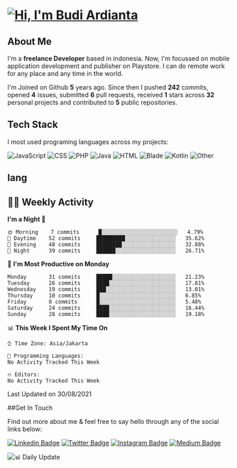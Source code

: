# [![Hi, I'm Budi Ardianta](https://readme-typing-svg.herokuapp.com?size=24&vCenter=true&lines=%F0%9F%91%8B+Hi%2C+I'm+Budi+Ardianta+;%F0%9F%92%BB+Android+And+Web+Developer+)](https://git.io/typing-svg)
## About Me

I'm a **freelance Developer** based in indonesia. Now, I'm focussed on mobile application development and publisher on Playstore. I can do remote work for any place and any time in the world.

I'm Joined on Github **5** years ago. Since then I pushed **242** commits, opened **4** issues, submitted **6** pull requests, received **1** stars across **32** personal projects and contributed to **5** public repositories.

## Tech Stack

I most used programing languages across my projects:

![JavaScript](https://img.shields.io/static/v1?style=flat&logo=JavaScript&label=JavaScript&color=%23f1e05a&message=44.6&cacheSeconds=3600)
![CSS](https://img.shields.io/static/v1?style=flat&logo=CSS&label=CSS&color=%23563d7c&message=18.4&cacheSeconds=3600)
![PHP](https://img.shields.io/static/v1?style=flat&logo=PHP&label=PHP&color=%234F5D95&message=10.6&cacheSeconds=3600)
![Java](https://img.shields.io/static/v1?style=flat&logo=Java&label=Java&color=%23b07219&message=10.3&cacheSeconds=3600)
![HTML](https://img.shields.io/static/v1?style=flat&logo=HTML&label=HTML&color=%23e34c26&message=7.2&cacheSeconds=3600)
![Blade](https://img.shields.io/static/v1?style=flat&logo=Blade&label=Blade&color=%23f7523f&message=6.2&cacheSeconds=3600)
![Kotlin](https://img.shields.io/static/v1?style=flat&logo=Kotlin&label=Kotlin&color=%23A97BFF&message=0.8&cacheSeconds=3600)
![Other](https://img.shields.io/static/v1?style=flat&logo=Other&label=Other&color=%23ededed&message=1.5&cacheSeconds=3600)

## lang
<!--START_SECTION:colourise-->
<!--END_SECTION:colourise-->

## 👨‍💻 Weekly Activity
<!--START_SECTION:waka-->
**I'm a Night 🦉** 

```text
🌞 Morning    7 commits      █░░░░░░░░░░░░░░░░░░░░░░░░   4.79% 
🌆 Daytime    52 commits     █████████░░░░░░░░░░░░░░░░   35.62% 
🌃 Evening    48 commits     ████████░░░░░░░░░░░░░░░░░   32.88% 
🌙 Night      39 commits     ██████░░░░░░░░░░░░░░░░░░░   26.71%

```
📅 **I'm Most Productive on Monday** 

```text
Monday       31 commits     █████░░░░░░░░░░░░░░░░░░░░   21.23% 
Tuesday      26 commits     ████░░░░░░░░░░░░░░░░░░░░░   17.81% 
Wednesday    19 commits     ███░░░░░░░░░░░░░░░░░░░░░░   13.01% 
Thursday     10 commits     █░░░░░░░░░░░░░░░░░░░░░░░░   6.85% 
Friday       8 commits      █░░░░░░░░░░░░░░░░░░░░░░░░   5.48% 
Saturday     24 commits     ████░░░░░░░░░░░░░░░░░░░░░   16.44% 
Sunday       28 commits     ████░░░░░░░░░░░░░░░░░░░░░   19.18%

```


📊 **This Week I Spent My Time On** 

```text
⌚︎ Time Zone: Asia/Jakarta

💬 Programming Languages: 
No Activity Tracked This Week

🔥 Editors: 
No Activity Tracked This Week

```


 Last Updated on 30/08/2021
<!--END_SECTION:waka-->

##Get In Touch

Find out more about me & feel free to say hello through any of the social links below:

[![Linkedin Badge](https://img.shields.io/badge/-budiardianata-blue?style=flat&logo=Linkedin&logoColor=white&link=https://www.linkedin.com/in/budiardianata/)](https://www.linkedin.com/in/budiardianata/)
[![Twitter Badge](https://img.shields.io/badge/-budiardianata-%231DA1F2.svg?style=flat&logo=twitter&logoColor=white&link=https://www.twitter.com/budiardianata)](https://www.linkedin.com/in/budiardianata/)
[![Instagram Badge](https://img.shields.io/badge/-budiardianata-purple?style=flat&logo=instagram&logoColor=white&link=https://instagram.com/budiardianata/)](https://instagram.com/budiardianata)
[![Medium Badge](https://img.shields.io/badge/-@budiardianata-%2312100E.svg?style=flat&logo=Medium&logoColor=white&link=https://medium.com/@budiardianata/)](https://medium.com/@budiardianata)

![📊 Daily Update](https://github.com/budiardianata/budiardianata/actions/workflows/update-activity.yml/badge.svg)
